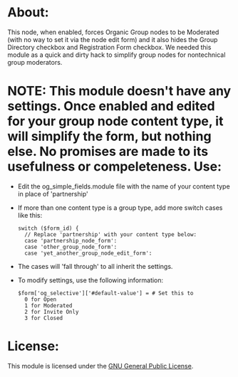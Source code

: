 About:
======

This node, when enabled, forces Organic Group nodes to be Moderated (with no way to set it via the node edit form) and it also hides the Group Directory checkbox and Registration Form checkbox. We needed this module as a quick and dirty hack to simplify group nodes for nontechnical group moderators.

NOTE: This module doesn't have any settings. Once enabled and edited for your group node content type, it will simplify the form, but nothing else. No promises are made to its usefulness or compeleteness.
Use:
====

* Edit the og_simple_fields.module file with the name of your content type in place of 'partnership'
* If more than one content type is a group type, add more switch cases like this:

      switch ($form_id) {
        // Replace 'partnership' with your content type below:
        case 'partnership_node_form':
        case 'other_group_node_form':
        case 'yet_another_group_node_edit_form':
    
* The cases will 'fall through' to all inherit the settings.
* To modify settings, use the following information:

      $form['og_selective']['#default-value'] = # Set this to 
        0 for Open
        1 for Moderated
        2 for Invite Only
        3 for Closed

License:
========

This module is licensed under the [GNU General Public License](http://www.gnu.org/licenses/gpl.html).
